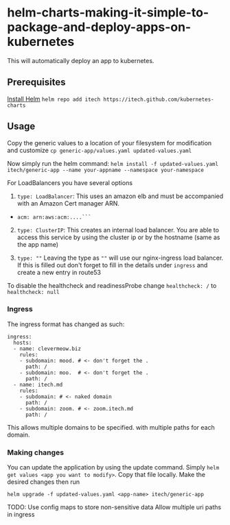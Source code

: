 # helm-charts-making-it-simple-to-package-and-deploy-apps-on-kubernetes

This will automatically deploy an app to kubernetes.

## Prerequisites
[Install Helm](https://github.com/kubernetes/helm#install)
`helm repo add itech https://itech.github.com/kubernetes-charts`

## Usage

Copy the generic values to a location of your filesystem for modification and customize
`cp generic-app/values.yaml updated-values.yaml`

Now simply run the helm command:
`helm install -f updated-values.yaml itech/generic-app --name your-appname --namespace your-namespace`

For LoadBalancers you have several options

1) `type: LoadBalancer`: This uses an amazon elb and must be accompanied with an Amazon Cert manager ARN.

* ```type: LoadBalancer
  acm: arn:aws:acm:....```

2) `type: ClusterIP`: This creates an internal load balancer. You are able to access this service by using the cluster ip or by the hostname (same as the app name)

3) `type: ""` Leaving the type as `""` will use our nginx-ingress load balancer. If this is filled out don't forget to fill in the details under `ingress` and create a new entry in route53

To disable the healthcheck and readinessProbe change `healthcheck: /` to `healthcheck: null`


### Ingress
The ingress format has changed as such:

```
ingress:
  hosts:
  - name: clevermeow.biz
    rules:
    - subdomain: mood. # <- don't forget the .
      path: /
    - subdomain: moo.  # <- don't forget the .
      path: /
  - name: itech.md
    rules:
    - subdomain: # <- naked domain
      path: /
    - subdomain: zoom. # <- zoom.itech.md
      path: /
```
This allows multiple domains to be specified. with multiple paths for each domain.

### Making changes

You can update the application by using the update command. Simply `helm get values <app you want to modify>`. Copy that file locally. Make the desired changes then run

`helm upgrade -f updated-values.yaml <app-name> itech/generic-app`

TODO:
Use config maps to store non-sensitive data
Allow multiple uri paths in ingress

